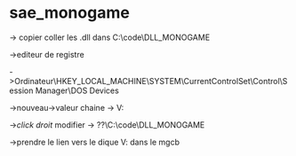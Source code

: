 # sae_monogame
-> copier coller les .dll dans C:\code\DLL_MONOGAME

->editeur de registre

->Ordinateur\HKEY_LOCAL_MACHINE\SYSTEM\CurrentControlSet\Control\Session Manager\DOS Devices

->nouveau->valeur chaine -> V:

->*click droit* modifier -> \??\C:\code\DLL_MONOGAME 

->prendre le lien vers le dique V: dans le mgcb
